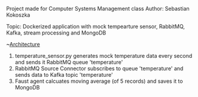 Project made for Computer Systems Management class
Author: Sebastian Kokoszka

Topic: Dockerized application with mock tempearture sensor, RabbitMQ, Kafka, stream processing and MongoDB

~[Architecture](./Architecture.png)
1. temperature_sensor.py generates mock temperature data every second and sends it RabbitMQ queue 'temperature'
2. RabbitMQ Source Connector subscribes to queue 'temperature' and sends data to Kafka topic 'temperature'
3. Faust agent calcuates moving average (of 5 records) and saves it to MongoDB